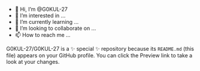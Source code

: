 - 👋 Hi, I’m @G0KUL-27
- 👀 I’m interested in ...
- 🌱 I’m currently learning ...
- 💞️ I’m looking to collaborate on ...
- 📫 How to reach me ...


G0KUL-27/G0KUL-27 is a ✨ special ✨ repository because its `README.md` (this file) appears on your GitHub profile.
You can click the Preview link to take a look at your changes.

